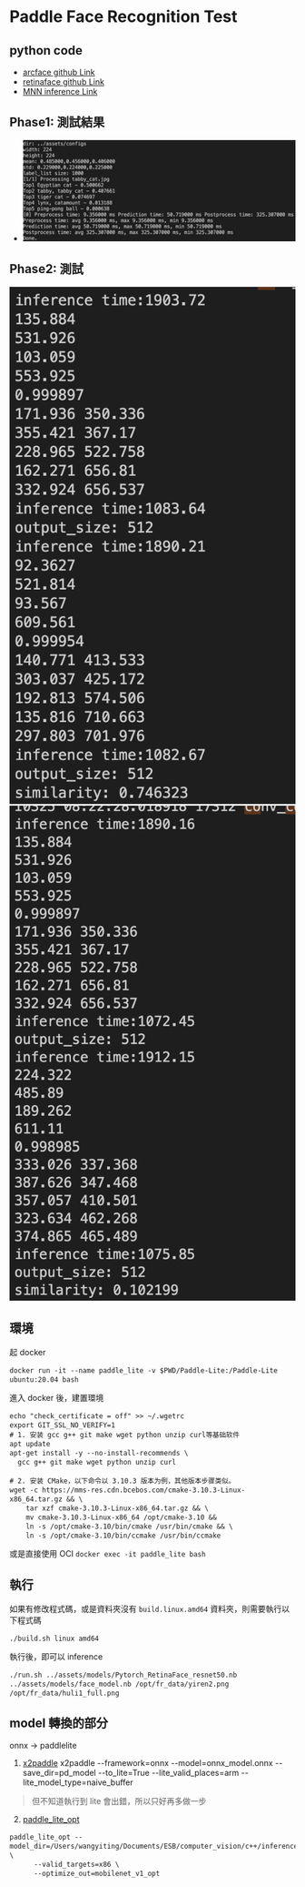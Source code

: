 # Paddle Face Recognition Test

## python code 
- [arcface github Link](https://github.com/deepinsight/insightface/blob/master/python-package/insightface/model_zoo/arcface_onnx.py)
- [retinaface github Link](https://github.com/deepinsight/insightface/blob/master/python-package/insightface/model_zoo/retinaface.py)
- [MNN inference Link](https://github.com/PLLin/face_recognition_mnn)


## Phase1: 測試結果
- ![](./doc/test_case1.png)

## Phase2: 測試
![](./doc/test_case_yiren.png)
![](./doc/test_case_huli1_yiren2.png)

## 環境
起 docker
``` shell
docker run -it --name paddle_lite -v $PWD/Paddle-Lite:/Paddle-Lite  ubuntu:20.04 bash
```
進入 docker 後，建置環境
```
echo "check_certificate = off" >> ~/.wgetrc
export GIT_SSL_NO_VERIFY=1
# 1. 安装 gcc g++ git make wget python unzip curl等基础软件
apt update
apt-get install -y --no-install-recommends \
  gcc g++ git make wget python unzip curl

# 2. 安装 CMake，以下命令以 3.10.3 版本为例，其他版本步骤类似。
wget -c https://mms-res.cdn.bcebos.com/cmake-3.10.3-Linux-x86_64.tar.gz && \
    tar xzf cmake-3.10.3-Linux-x86_64.tar.gz && \
    mv cmake-3.10.3-Linux-x86_64 /opt/cmake-3.10 &&
    ln -s /opt/cmake-3.10/bin/cmake /usr/bin/cmake && \
    ln -s /opt/cmake-3.10/bin/ccmake /usr/bin/ccmake
```

或是直接使用 OCI
`docker exec -it paddle_lite bash`

## 執行
如果有修改程式碼，或是資料夾沒有 `build.linux.amd64` 資料夾，則需要執行以下程式碼
```
./build.sh linux amd64
```
執行後，即可以 inference
```
./run.sh ../assets/models/Pytorch_RetinaFace_resnet50.nb  ../assets/models/face_model.nb /opt/fr_data/yiren2.png /opt/fr_data/huli1_full.png
```

## model 轉換的部分
onnx -> paddlelite
1. [x2paddle](https://www.paddlepaddle.org.cn/lite/develop/user_guides/model_optimize_tool.html)
x2paddle --framework=onnx --model=onnx_model.onnx --save_dir=pd_model --to_lite=True --lite_valid_places=arm --lite_model_type=naive_buffer
> 但不知道執行到 lite 會出錯，所以只好再多做一步

2. [paddle_lite_opt](https://github.com/PaddlePaddle/Paddle-Lite/blob/develop/docs/user_guides/opt/opt_python.md)
```shell
paddle_lite_opt --model_dir=/Users/wangyiting/Documents/ESB/computer_vision/c++/inference_model \
      --valid_targets=x86 \
      --optimize_out=mobilenet_v1_opt
```
